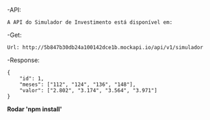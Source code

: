 -API:

    A API do Simulador de Investimento está disponível em:

-Get:

    Url: http://5b847b30db24a100142dce1b.mockapi.io/api/v1/simulador

-Response:

    {
        "id": 1,
        "meses": ["112", "124", "136", "148"],
        "valor": ["2.802", "3.174", "3.564", "3.971"]
    }

**Rodar 'npm install'**

